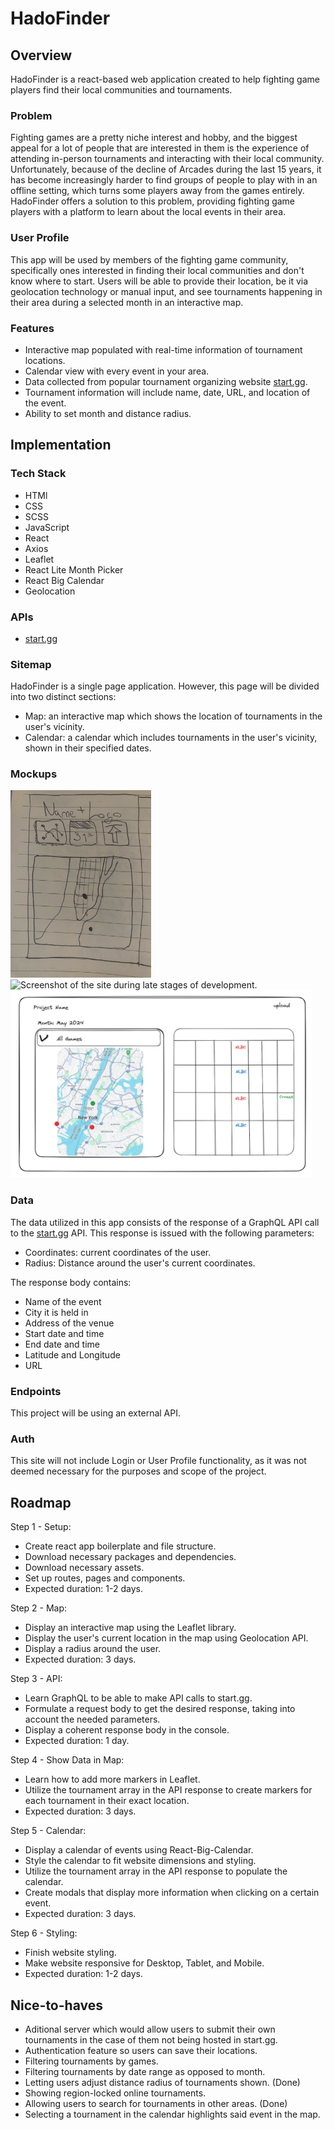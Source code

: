 # HadoFinder

## Overview

HadoFinder is a react-based web application created to help fighting game players find their local communities and tournaments.

### Problem

Fighting games are a pretty niche interest and hobby, and the biggest appeal for a lot of people that are interested in them is the experience of attending in-person tournaments and interacting with their local community.
Unfortunately, because of the decline of Arcades during the last 15 years, it has become increasingly harder to find groups of people to play with in an offline setting, which turns some players away from the games entirely.
HadoFinder offers a solution to this problem, providing fighting game players with a platform to learn about the local events in their area.

### User Profile

This app will be used by members of the fighting game community, specifically ones interested in finding their local communities and don't know where to start.
Users will be able to provide their location, be it via geolocation technology or manual input, and see tournaments happening in their area during a selected month in an interactive map.

### Features

* Interactive map populated with real-time information of tournament locations.
* Calendar view with every event in your area.
* Data collected from popular tournament organizing website [start.gg](https://www.start.gg/).
* Tournament information will include name, date, URL, and location of the event.
* Ability to set month and distance radius.

## Implementation

### Tech Stack

* HTMl
* CSS
* SCSS
* JavaScript
* React
* Axios
* Leaflet
* React Lite Month Picker
* React Big Calendar
* Geolocation

### APIs

* [start.gg](https://developer.start.gg/docs/intro)

### Sitemap

HadoFinder is a single page application. However, this page will be divided into two distinct sections:

* Map: an interactive map which shows the location of tournaments in the user's vicinity.
* Calendar: a calendar which includes tournaments in the user's vicinity, shown in their specified dates.

### Mockups

<img alt="Initial hand-drawn skecth.](./src/assets/images/sketch.jpg" src="./src/assets/images/sketch.jpg" height="300px">
<img alt="Screenshot of the site during late stages of development." src="./src/assets/images/WIP-screenshot.png" height="300px">
<img alt="Screenshot of early Exalidraw sketch of the page." src="./src/assets/images/excalidraw-sketch.png" height="300px">

### Data

The data utilized in this app consists of the response of a GraphQL API call to the [start.gg](https://developer.start.gg/docs/intro) API.
This response is issued with the following parameters:
* Coordinates: current coordinates of the user.
* Radius: Distance around the user's current coordinates.

The response body contains:
* Name of the event
* City it is held in
* Address of the venue
* Start date and time
* End date and time
* Latitude and Longitude
* URL

### Endpoints

This project will be using an external API.

### Auth

This site will not include Login or User Profile functionality, as it was not deemed necessary for the purposes and scope of the project.

## Roadmap

Step 1 - Setup:
* Create react app boilerplate and file structure.
* Download necessary packages and dependencies.
* Download necessary assets.
* Set up routes, pages and components.
* Expected duration: 1-2 days.

Step 2 - Map:
* Display an interactive map using the Leaflet library.
* Display the user's current location in the map using Geolocation API.
* Display a radius around the user.
* Expected duration: 3 days.

Step 3 - API:
* Learn GraphQL to be able to make API calls to start.gg.
* Formulate a request body to get the desired response, taking into account the needed parameters.
* Display a coherent response body in the console.
* Expected duration: 1 day.

Step 4 - Show Data in Map:
* Learn how to add more markers in Leaflet.
* Utilize the tournament array in the API response to create markers for each tournament in their exact location.
* Expected duration: 3 days.

Step 5 - Calendar:
* Display a calendar of events using React-Big-Calendar.
* Style the calendar to fit website dimensions and styling.
* Utilize the tournament array in the API response to populate the calendar.
* Create modals that display more information when clicking on a certain event.
* Expected duration: 3 days.

Step 6 - Styling:
* Finish website styling.
* Make website responsive for Desktop, Tablet, and Mobile.
* Expected duration: 1-2 days.

## Nice-to-haves

* Aditional server which would allow users to submit their own tournaments in the case of them not being hosted in start.gg.
* Authentication feature so users can save their locations.
* Filtering tournaments by games.
* Filtering tournaments by date range as opposed to month.
* Letting users adjust distance radius of tournaments shown. (Done)
* Showing region-locked online tournaments.
* Allowing users to search for tournaments in other areas. (Done)
* Selecting a tournament in the calendar highlights said event in the map.